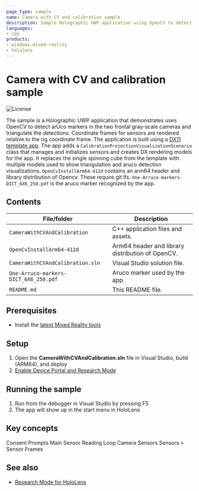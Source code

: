 ```yaml
---
page_type: sample
name: Camera with CV and calibration sample
description: Sample Holographic UWP application using OpenCV to detect arUco markers in the two frontal gray-scale cameras and triangulate the detection on HoloLens 2.
languages:
- cpp
products:
- windows-mixed-reality
- hololens
---
```


# Camera with CV and calibration sample

![License](https://img.shields.io/badge/license-MIT-green.svg)

The sample is a Holographic UWP application that demonstrates uses OpenCV to detect arUco markers in the two frontal gray-scale cameras and triangulate the detections. Coordinate frames for sensors are rendered relative to the rig coordinate frame. The application is built using a [DX11 template app](https://docs.microsoft.com/windows/mixed-reality/creating-a-holographic-directx-project). The app adds a `CalibrationProjectionVisualizationScenario` class that manages and initializes sensors and creates DX rendering models for the app. It replaces the single spinning cube from the template with multiple models used to show triangulation and aruco detection visualizations. `OpenCvInstallArm64-412d` contains an arm64 header and library distribution of Opencv. These require git lfs. `One-Arruco-markers-DICT_6X6_250.pdf` is the aruco marker recognized by the app.

## Contents

| File/folder | Description |
|-------------|-------------|
| `CameraWithCVAndCalibration` | C++ application files and assets. |
| `OpenCvInstallArm64-412d` | Arm64 header and library distribution of OpenCV. |
| `CameraWithCVAndCalibration.sln` | Visual Studio solution file. |
| `One-Arruco-markers-DICT_6X6_250.pdf` | Aruco marker used by the app. |
| `README.md` | This README file. |

## Prerequisites

* Install the [latest Mixed Reality tools](https://docs.microsoft.com/windows/mixed-reality/develop/install-the-tools?tabs=unity)

## Setup

1. Open the **CameraWithCVAndCalibration.sln** file in Visual Studio, build (ARM64), and deploy
2. [Enable Device Portal and Research Mode](https://docs.microsoft.com/windows/mixed-reality/research-mode)

## Running the sample

1. Run from the debugger in Visual Studio by pressing F5
2. The app will show up in the start menu in HoloLens

## Key concepts

Consent Prompts
Main Sensor Reading Loop
Camera Sensors
Sensors > Sensor Frames 

## See also

* [Research Mode for HoloLens](https://docs.microsoft.com/windows/mixed-reality/develop/platform-capabilities-and-apis/research-mode)